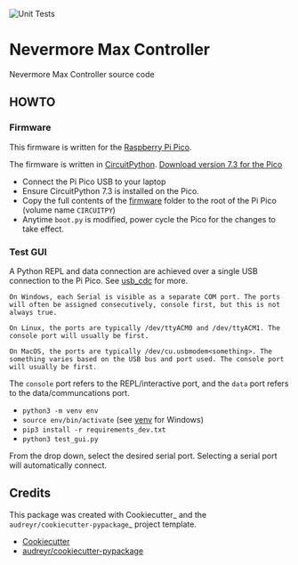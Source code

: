 ![Unit Tests](https://github.com/nknotts/nevermore-max-controller/actions/workflows/python.yml/badge.svg)

# Nevermore Max Controller

Nevermore Max Controller source code

## HOWTO

### Firmware

This firmware is written for the [Raspberry Pi Pico](https://www.raspberrypi.com/products/raspberry-pi-pico/).

The firmware is written in [CircuitPython](https://docs.circuitpython.org/en/7.3.x/README.html). [Download version 7.3 for the Pico](https://circuitpython.org/board/raspberry_pi_pico/)

* Connect the Pi Pico USB to your laptop
* Ensure CircuitPython 7.3 is installed on the Pico.
* Copy the full contents of the [firmware](firmware) folder to the root of the Pi Pico (volume name `CIRCUITPY`)
* Anytime `boot.py` is modified, power cycle the Pico for the changes to take effect.


### Test GUI

A Python REPL and data connection are achieved over a single USB connection to the Pi Pico. See [usb_cdc](https://docs.circuitpython.org/en/7.3.x/shared-bindings/usb_cdc/index.html#module-usb_cdc) for more.

```
On Windows, each Serial is visible as a separate COM port. The ports will often be assigned consecutively, console first, but this is not always true.

On Linux, the ports are typically /dev/ttyACM0 and /dev/ttyACM1. The console port will usually be first.

On MacOS, the ports are typically /dev/cu.usbmodem<something>. The something varies based on the USB bus and port used. The console port will usually be first.
```

The `console` port refers to the REPL/interactive port, and the `data` port refers to the data/communcations port.

 * `python3 -m venv env`
 * `source env/bin/activate` (see [venv](https://docs.python.org/3/library/venv.html) for Windows)
 * `pip3 install -r requirements_dev.txt`
 * `python3 test_gui.py`

From the drop down, select the desired serial port. Selecting a serial port will automatically connect.

## Credits

This package was created with Cookiecutter_ and the `audreyr/cookiecutter-pypackage`_ project template.

* [Cookiecutter](https://github.com/audreyr/cookiecutter)
* [audreyr/cookiecutter-pypackage](https://github.com/audreyr/cookiecutter-pypackage)
